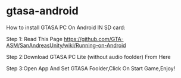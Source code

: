 # gtasa-android

How to install GTASA PC On Android IN SD card:

Step 1: Read This Page https://github.com/GTA-ASM/SanAndreasUnity/wiki/Running-on-Android

Step 2:Download GTASA PC Lite (without audio foolder) From Here

Step 3:Open App And Set GTASA Foolder,Click On Start Game,Enjoy!
